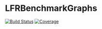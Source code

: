 # LFRBenchmarkGraphs

[![Build Status](https://github.com/fcdimitr/LFRBenchmarkGraphs.jl/actions/workflows/CI.yml/badge.svg?branch=main)](https://github.com/fcdimitr/LFRBenchmarkGraphs.jl/actions/workflows/CI.yml?query=branch%3Amain)
[![Coverage](https://codecov.io/gh/fcdimitr/LFRBenchmarkGraphs.jl/branch/main/graph/badge.svg)](https://codecov.io/gh/fcdimitr/LFRBenchmarkGraphs.jl)
